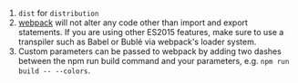 1. `dist` for `distribution`
2.  [webpack](https://webpack.js.org/guides/getting-started/) will not alter any code other than import and export statements. If you are using other ES2015 features, make sure to use a transpiler such as Babel or Bublé via webpack's loader system.
3. Custom parameters can be passed to webpack by adding two dashes between the npm run build command and your parameters, e.g. `npm run build -- --colors`.
